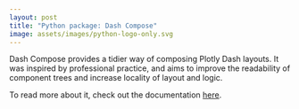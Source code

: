 ```yaml
---
layout: post
title: "Python package: Dash Compose"
image: assets/images/python-logo-only.svg
---
```


Dash Compose provides a tidier way of composing Plotly Dash layouts.
It was inspired by professional practice, and aims to improve the readability of component trees and increase locality of layout and logic.

To read more about it, check out the documentation [here](https://wiseideas.au/dash-compose/).
